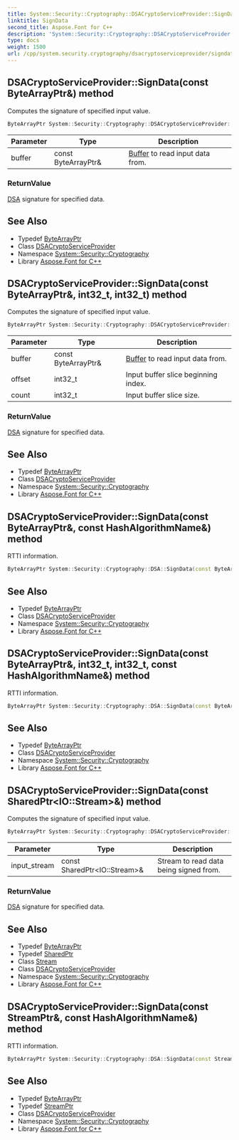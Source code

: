 ```yaml
---
title: System::Security::Cryptography::DSACryptoServiceProvider::SignData method
linktitle: SignData
second_title: Aspose.Font for C++
description: 'System::Security::Cryptography::DSACryptoServiceProvider::SignData method. Computes the signature of specified input value in C++.'
type: docs
weight: 1500
url: /cpp/system.security.cryptography/dsacryptoserviceprovider/signdata/
---
```

## DSACryptoServiceProvider::SignData(const ByteArrayPtr\&) method


Computes the signature of specified input value.

```cpp
ByteArrayPtr System::Security::Cryptography::DSACryptoServiceProvider::SignData(const ByteArrayPtr &buffer)
```


| Parameter | Type | Description |
| --- | --- | --- |
| buffer | const ByteArrayPtr\& | [Buffer](../../../system/buffer/) to read input data from. |

### ReturnValue

[DSA](../../dsa/) signature for specified data.

## See Also

* Typedef [ByteArrayPtr](../../../system/bytearrayptr/)
* Class [DSACryptoServiceProvider](../)
* Namespace [System::Security::Cryptography](../../)
* Library [Aspose.Font for C++](../../../)
## DSACryptoServiceProvider::SignData(const ByteArrayPtr\&, int32_t, int32_t) method


Computes the signature of specified input value.

```cpp
ByteArrayPtr System::Security::Cryptography::DSACryptoServiceProvider::SignData(const ByteArrayPtr &buffer, int32_t offset, int32_t count)
```


| Parameter | Type | Description |
| --- | --- | --- |
| buffer | const ByteArrayPtr\& | [Buffer](../../../system/buffer/) to read input data from. |
| offset | int32_t | Input buffer slice beginning index. |
| count | int32_t | Input buffer slice size. |

### ReturnValue

[DSA](../../dsa/) signature for specified data.

## See Also

* Typedef [ByteArrayPtr](../../../system/bytearrayptr/)
* Class [DSACryptoServiceProvider](../)
* Namespace [System::Security::Cryptography](../../)
* Library [Aspose.Font for C++](../../../)
## DSACryptoServiceProvider::SignData(const ByteArrayPtr\&, const HashAlgorithmName\&) method


RTTI information.

```cpp
ByteArrayPtr System::Security::Cryptography::DSA::SignData(const ByteArrayPtr &data, const HashAlgorithmName &hash_algorithm)
```

## See Also

* Typedef [ByteArrayPtr](../../../system/bytearrayptr/)
* Class [DSACryptoServiceProvider](../)
* Namespace [System::Security::Cryptography](../../)
* Library [Aspose.Font for C++](../../../)
## DSACryptoServiceProvider::SignData(const ByteArrayPtr\&, int32_t, int32_t, const HashAlgorithmName\&) method


RTTI information.

```cpp
ByteArrayPtr System::Security::Cryptography::DSA::SignData(const ByteArrayPtr &data, int32_t offset, int32_t count, const HashAlgorithmName &hash_algorithm)
```

## See Also

* Typedef [ByteArrayPtr](../../../system/bytearrayptr/)
* Class [DSACryptoServiceProvider](../)
* Namespace [System::Security::Cryptography](../../)
* Library [Aspose.Font for C++](../../../)
## DSACryptoServiceProvider::SignData(const SharedPtr\<IO::Stream\>\&) method


Computes the signature of specified input value.

```cpp
ByteArrayPtr System::Security::Cryptography::DSACryptoServiceProvider::SignData(const SharedPtr<IO::Stream> &input_stream)
```


| Parameter | Type | Description |
| --- | --- | --- |
| input_stream | const SharedPtr\<IO::Stream\>\& | Stream to read data being signed from. |

### ReturnValue

[DSA](../../dsa/) signature for specified data.

## See Also

* Typedef [ByteArrayPtr](../../../system/bytearrayptr/)
* Typedef [SharedPtr](../../../system/sharedptr/)
* Class [Stream](../../../system.io/stream/)
* Class [DSACryptoServiceProvider](../)
* Namespace [System::Security::Cryptography](../../)
* Library [Aspose.Font for C++](../../../)
## DSACryptoServiceProvider::SignData(const StreamPtr\&, const HashAlgorithmName\&) method


RTTI information.

```cpp
ByteArrayPtr System::Security::Cryptography::DSA::SignData(const StreamPtr &stream, const HashAlgorithmName &hash_algorithm)
```

## See Also

* Typedef [ByteArrayPtr](../../../system/bytearrayptr/)
* Typedef [StreamPtr](../../../system/streamptr/)
* Class [DSACryptoServiceProvider](../)
* Namespace [System::Security::Cryptography](../../)
* Library [Aspose.Font for C++](../../../)

